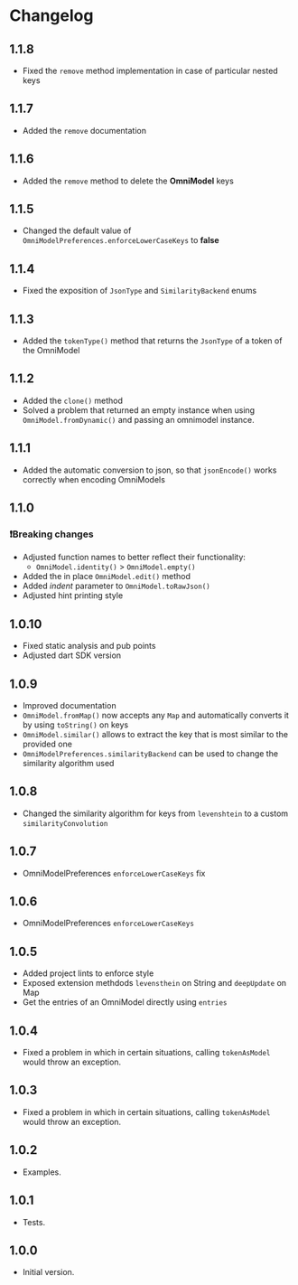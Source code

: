 # Changelog

## 1.1.8

-   Fixed the `remove` method implementation in case of particular nested keys

## 1.1.7

-   Added the `remove` documentation

## 1.1.6

-   Added the `remove` method to delete the **OmniModel** keys

## 1.1.5

-   Changed the default value of `OmniModelPreferences.enforceLowerCaseKeys` to **false**

## 1.1.4

-   Fixed the exposition of `JsonType` and `SimilarityBackend` enums

## 1.1.3

-   Added the `tokenType()` method that returns the `JsonType` of a token of the OmniModel

## 1.1.2

-   Added the `clone()` method
-   Solved a problem that returned an empty instance when using `OmniModel.fromDynamic()` and passing an omnimodel instance.

## 1.1.1

-   Added the automatic conversion to json, so that `jsonEncode()` works correctly when encoding OmniModels

## 1.1.0

### ❗Breaking changes

-   Adjusted function names to better reflect their functionality:
    -   `OmniModel.identity()` > `OmniModel.empty()`
-   Added the in place `OmniModel.edit()` method
-   Added _indent_ parameter to `OmniModel.toRawJson()`
-   Adjusted hint printing style

## 1.0.10

-   Fixed static analysis and pub points
-   Adjusted dart SDK version

## 1.0.9

-   Improved documentation
-   `OmniModel.fromMap()` now accepts any `Map` and automatically converts it by using `toString()` on keys
-   `OmniModel.similar()` allows to extract the key that is most similar to the provided one
-   `OmniModelPreferences.similarityBackend` can be used to change the similarity algorithm used

## 1.0.8

-   Changed the similarity algorithm for keys from `levenshtein` to a custom `similarityConvolution`

## 1.0.7

-   OmniModelPreferences `enforceLowerCaseKeys` fix

## 1.0.6

-   OmniModelPreferences `enforceLowerCaseKeys`

## 1.0.5

-   Added project lints to enforce style
-   Exposed extension methdods `levensthein` on String and `deepUpdate` on Map
-   Get the entries of an OmniModel directly using `entries`

## 1.0.4

-   Fixed a problem in which in certain situations, calling `tokenAsModel` would throw an exception.

## 1.0.3

-   Fixed a problem in which in certain situations, calling `tokenAsModel` would throw an exception.

## 1.0.2

-   Examples.

## 1.0.1

-   Tests.

## 1.0.0

-   Initial version.
